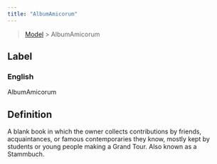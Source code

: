 ```yaml
---
title: "AlbumAmicorum"
---
```


> [Model](./../) > AlbumAmicorum

## Label

### English
AlbumAmicorum


## Definition
A blank book in which the owner collects contributions by friends, acquaintances, or famous contemporaries they know, mostly kept by students or young people making a Grand Tour. Also known as a Stammbuch. 


    
